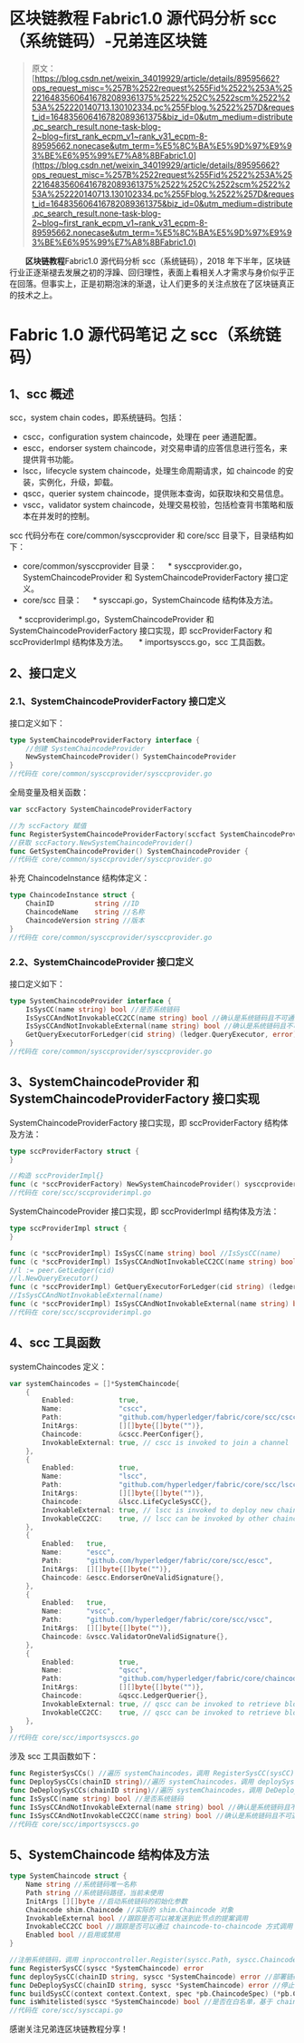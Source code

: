 # 区块链教程 Fabric1.0 源代码分析 scc（系统链码）-兄弟连区块链

> 原文：[https://blog.csdn.net/weixin_34019929/article/details/89595662?ops_request_misc=%257B%2522request%255Fid%2522%253A%2522164835606416782089361375%2522%252C%2522scm%2522%253A%252220140713.130102334.pc%255Fblog.%2522%257D&request_id=164835606416782089361375&biz_id=0&utm_medium=distribute.pc_search_result.none-task-blog-2~blog~first_rank_ecpm_v1~rank_v31_ecpm-8-89595662.nonecase&utm_term=%E5%8C%BA%E5%9D%97%E9%93%BE%E6%95%99%E7%A8%8BFabric1.0](https://blog.csdn.net/weixin_34019929/article/details/89595662?ops_request_misc=%257B%2522request%255Fid%2522%253A%2522164835606416782089361375%2522%252C%2522scm%2522%253A%252220140713.130102334.pc%255Fblog.%2522%257D&request_id=164835606416782089361375&biz_id=0&utm_medium=distribute.pc_search_result.none-task-blog-2~blog~first_rank_ecpm_v1~rank_v31_ecpm-8-89595662.nonecase&utm_term=%E5%8C%BA%E5%9D%97%E9%93%BE%E6%95%99%E7%A8%8BFabric1.0)

　　**区块链教程**Fabric1.0 源代码分析 scc（系统链码），2018 年下半年，区块链行业正逐渐褪去发展之初的浮躁、回归理性，表面上看相关人才需求与身价似乎正在回落。但事实上，正是初期泡沫的渐退，让人们更多的关注点放在了区块链真正的技术之上。

# Fabric 1.0 源代码笔记 之 scc（系统链码）

## 1、scc 概述

scc，system chain codes，即系统链码。包括：

*   cscc，configuration system chaincode，处理在 peer 通道配置。
*   escc，endorser system chaincode，对交易申请的应答信息进行签名，来提供背书功能。
*   lscc，lifecycle system chaincode，处理生命周期请求，如 chaincode 的安装，实例化，升级，卸载。
*   qscc，querier system chaincode，提供账本查询，如获取块和交易信息。
*   vscc，validator system chaincode，处理交易校验，包括检查背书策略和版本在并发时的控制。

scc 代码分布在 core/common/sysccprovider 和 core/scc 目录下，目录结构如下：

*   core/common/sysccprovider 目录：
        * sysccprovider.go，SystemChaincodeProvider 和 SystemChaincodeProviderFactory 接口定义。
*   core/scc 目录：
        * sysccapi.go，SystemChaincode 结构体及方法。

    * sccproviderimpl.go，SystemChaincodeProvider 和 SystemChaincodeProviderFactory 接口实现，即 sccProviderFactory 和 sccProviderImpl 结构体及方法。
    * importsysccs.go，scc 工具函数。

## 2、接口定义

### 2.1、SystemChaincodeProviderFactory 接口定义

接口定义如下：

```go
type SystemChaincodeProviderFactory interface {
    //创建 SystemChaincodeProvider
    NewSystemChaincodeProvider() SystemChaincodeProvider
}
//代码在 core/common/sysccprovider/sysccprovider.go
```

全局变量及相关函数：

```go
var sccFactory SystemChaincodeProviderFactory

//为 sccFactory 赋值
func RegisterSystemChaincodeProviderFactory(sccfact SystemChaincodeProviderFactory) 
//获取 sccFactory.NewSystemChaincodeProvider()
func GetSystemChaincodeProvider() SystemChaincodeProvider {
//代码在 core/common/sysccprovider/sysccprovider.go
```

补充 ChaincodeInstance 结构体定义：

```go
type ChaincodeInstance struct {
    ChainID          string //ID
    ChaincodeName    string //名称
    ChaincodeVersion string //版本
}
//代码在 core/common/sysccprovider/sysccprovider.go
```

### 2.2、SystemChaincodeProvider 接口定义

接口定义如下：

```go
type SystemChaincodeProvider interface {
    IsSysCC(name string) bool //是否系统链码
    IsSysCCAndNotInvokableCC2CC(name string) bool //确认是系统链码且不可通过 CC2CC 调用
    IsSysCCAndNotInvokableExternal(name string) bool //确认是系统链码且不可通过提案调用
    GetQueryExecutorForLedger(cid string) (ledger.QueryExecutor, error) //获取账本的查询执行器
}
//代码在 core/common/sysccprovider/sysccprovider.go
```

## 3、SystemChaincodeProvider 和 SystemChaincodeProviderFactory 接口实现

SystemChaincodeProviderFactory 接口实现，即 sccProviderFactory 结构体及方法：

```go
type sccProviderFactory struct {
}

//构造 sccProviderImpl{}
func (c *sccProviderFactory) NewSystemChaincodeProvider() sysccprovider.SystemChaincodeProvider
//代码在 core/scc/sccproviderimpl.go
```

SystemChaincodeProvider 接口实现，即 sccProviderImpl 结构体及方法：

```go
type sccProviderImpl struct {
}

func (c *sccProviderImpl) IsSysCC(name string) bool //IsSysCC(name)
func (c *sccProviderImpl) IsSysCCAndNotInvokableCC2CC(name string) bool //IsSysCCAndNotInvokableCC2CC(name)
//l := peer.GetLedger(cid)
//l.NewQueryExecutor()
func (c *sccProviderImpl) GetQueryExecutorForLedger(cid string) (ledger.QueryExecutor, error)
//IsSysCCAndNotInvokableExternal(name)
func (c *sccProviderImpl) IsSysCCAndNotInvokableExternal(name string) bool
//代码在 core/scc/sccproviderimpl.go
```

## 4、scc 工具函数

systemChaincodes 定义：

```go
var systemChaincodes = []*SystemChaincode{
    {
        Enabled:           true,
        Name:              "cscc",
        Path:              "github.com/hyperledger/fabric/core/scc/cscc",
        InitArgs:          [][]byte{[]byte("")},
        Chaincode:         &cscc.PeerConfiger{},
        InvokableExternal: true, // cscc is invoked to join a channel
    },
    {
        Enabled:           true,
        Name:              "lscc",
        Path:              "github.com/hyperledger/fabric/core/scc/lscc",
        InitArgs:          [][]byte{[]byte("")},
        Chaincode:         &lscc.LifeCycleSysCC{},
        InvokableExternal: true, // lscc is invoked to deploy new chaincodes
        InvokableCC2CC:    true, // lscc can be invoked by other chaincodes
    },
    {
        Enabled:   true,
        Name:      "escc",
        Path:      "github.com/hyperledger/fabric/core/scc/escc",
        InitArgs:  [][]byte{[]byte("")},
        Chaincode: &escc.EndorserOneValidSignature{},
    },
    {
        Enabled:   true,
        Name:      "vscc",
        Path:      "github.com/hyperledger/fabric/core/scc/vscc",
        InitArgs:  [][]byte{[]byte("")},
        Chaincode: &vscc.ValidatorOneValidSignature{},
    },
    {
        Enabled:           true,
        Name:              "qscc",
        Path:              "github.com/hyperledger/fabric/core/chaincode/qscc",
        InitArgs:          [][]byte{[]byte("")},
        Chaincode:         &qscc.LedgerQuerier{},
        InvokableExternal: true, // qscc can be invoked to retrieve blocks
        InvokableCC2CC:    true, // qscc can be invoked to retrieve blocks also by a cc
    },
}
//代码在 core/scc/importsysccs.go
```

涉及 scc 工具函数如下：

```go
func RegisterSysCCs() //遍历 systemChaincodes，调用 RegisterSysCC(sysCC)
func DeploySysCCs(chainID string)//遍历 systemChaincodes，调用 deploySysCC(chainID, sysCC)
func DeDeploySysCCs(chainID string)//遍历 systemChaincodes，调用 DeDeploySysCC(chainID, sysCC)
func IsSysCC(name string) bool //是否系统链码
func IsSysCCAndNotInvokableExternal(name string) bool //确认是系统链码且不可被发送到此节点的提案调用
func IsSysCCAndNotInvokableCC2CC(name string) bool //确认是系统链码且不可通过 chaincode-to-chaincode 方式调用
//代码在 core/scc/importsysccs.go
```

## 5、SystemChaincode 结构体及方法

```go
type SystemChaincode struct {
    Name string //系统链码唯一名称
    Path string //系统链码路径，当前未使用
    InitArgs [][]byte //启动系统链码的初始化参数
    Chaincode shim.Chaincode //实际的 shim.Chaincode 对象
    InvokableExternal bool //跟踪是否可以被发送到此节点的提案调用
    InvokableCC2CC bool //跟踪是否可以通过 chaincode-to-chaincode 方式调用
    Enabled bool //启用或禁用
}

//注册系统链码，调用 inproccontroller.Register(syscc.Path, syscc.Chaincode)
func RegisterSysCC(syscc *SystemChaincode) error
func deploySysCC(chainID string, syscc *SystemChaincode) error //部署链码
func DeDeploySysCC(chainID string, syscc *SystemChaincode) error //停止链码
func buildSysCC(context context.Context, spec *pb.ChaincodeSpec) (*pb.ChaincodeDeploymentSpec, error) //编译链码
func isWhitelisted(syscc *SystemChaincode) bool //是否在白名单，基于 chaincode.system 配置
//代码在 core/scc/sysccapi.go
```

感谢关注兄弟连区块链教程分享！